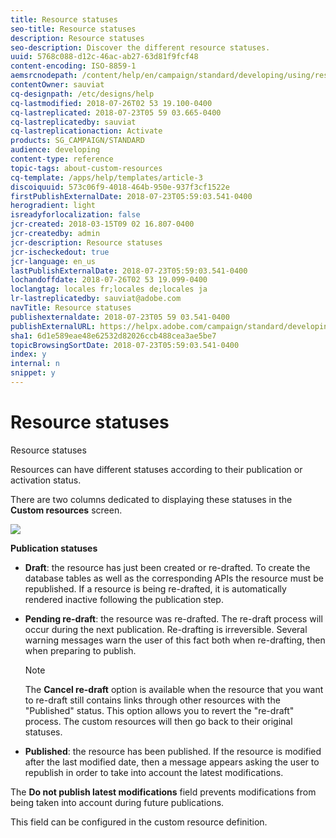 ```yaml
---
title: Resource statuses
seo-title: Resource statuses
description: Resource statuses
seo-description: Discover the different resource statuses.
uuid: 5768c088-d12c-46ac-ab27-63d81f9fcf48
content-encoding: ISO-8859-1
aemsrcnodepath: /content/help/en/campaign/standard/developing/using/resource-statuses
contentOwner: sauviat
cq-designpath: /etc/designs/help
cq-lastmodified: 2018-07-26T02 53 19.100-0400
cq-lastreplicated: 2018-07-23T05 59 03.665-0400
cq-lastreplicatedby: sauviat
cq-lastreplicationaction: Activate
products: SG_CAMPAIGN/STANDARD
audience: developing
content-type: reference
topic-tags: about-custom-resources
cq-template: /apps/help/templates/article-3
discoiquuid: 573c06f9-4018-464b-950e-937f3cf1522e
firstPublishExternalDate: 2018-07-23T05:59:03.541-0400
herogradient: light
isreadyforlocalization: false
jcr-created: 2018-03-15T09 02 16.807-0400
jcr-createdby: admin
jcr-description: Resource statuses
jcr-ischeckedout: true
jcr-language: en_us
lastPublishExternalDate: 2018-07-23T05:59:03.541-0400
lochandoffdate: 2018-07-26T02 53 19.099-0400
loclangtag: locales fr;locales de;locales ja
lr-lastreplicatedby: sauviat@adobe.com
navTitle: Resource statuses
publishexternaldate: 2018-07-23T05 59 03.541-0400
publishExternalURL: https://helpx.adobe.com/campaign/standard/developing/using/resource-statuses.html
sha1: 6d1e589eae48e62532d82026ccb488cea3ae5be7
topicBrowsingSortDate: 2018-07-23T05:59:03.541-0400
index: y
internal: n
snippet: y
---
```


# Resource statuses

Resource statuses

Resources can have different statuses according to their publication or activation status.

There are two columns dedicated to displaying these statuses in the **Custom resources** screen.

![](assets/schema_colonne_1.png)

**Publication statuses**

* **Draft**: the resource has just been created or re-drafted. To create the database tables as well as the corresponding APIs the resource must be republished. If a resource is being re-drafted, it is automatically rendered inactive following the publication step.
* **Pending re-draft**: the resource was re-drafted. The re-draft process will occur during the next publication. Re-drafting is irreversible. Several warning messages warn the user of this fact both when re-drafting, then when preparing to publish.

  >[!NOTE]
  >
  >The **Cancel re-draft** option is available when the resource that you want to re-draft still contains links through other resources with the "Published" status. This option allows you to revert the "re-draft" process. The custom resources will then go back to their original statuses.

* **Published**: the resource has been published. If the resource is modified after the last modified date, then a message appears asking the user to republish in order to take into account the latest modifications.

The **Do not publish latest modifications** field prevents modifications from being taken into account during future publications.

This field can be configured in the custom resource definition.
